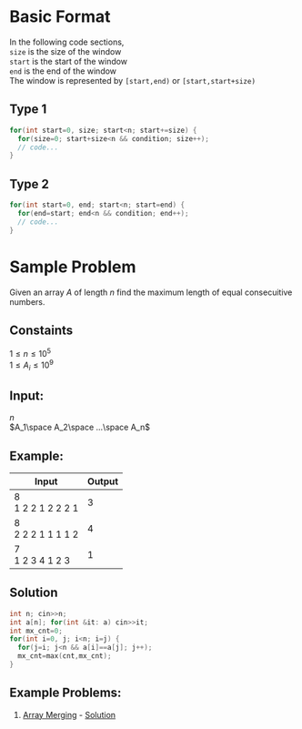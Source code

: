 # Basic Format
In the following code sections,\
`size` is the size of the window\
`start` is the start of the window\
`end` is the end of the window\
The window is represented by `[start,end)` or `[start,start+size)`
## Type 1
```c++
for(int start=0, size; start<n; start+=size) {
  for(size=0; start+size<n && condition; size++);
  // code...
}
```

## Type 2
```c++
for(int start=0, end; start<n; start=end) {
  for(end=start; end<n && condition; end++);
  // code...
}
```

# Sample Problem
Given an array $A$ of length $n$  find the maximum length of equal consecuitive numbers.

## Constaints
$1\leq n\leq 10^5$\
$1\leq A_i\leq 10^9$

## Input:
$n$\
$A_1\space A_2\space ...\space A_n$

## Example:
| Input                | Output |
| -------------------- | ------ |
| 8<br>1 2 2 1 2 2 2 1 | 3      |
| 8<br>2 2 2 1 1 1 1 2 | 4      |
| 7<br>1 2 3 4 1 2 3   | 1      |

## Solution
```c++
int n; cin>>n;
int a[n]; for(int &it: a) cin>>it;
int mx_cnt=0;
for(int i=0, j; i<n; i=j) {
  for(j=i; j<n && a[i]==a[j]; j++);
  mx_cnt=max(cnt,mx_cnt);
}
```

## Example Problems:
1. [Array Merging](https://codeforces.com/contest/1831/problem/B) - [Solution](https://codeforces.com/contest/1831/submission/208058751)